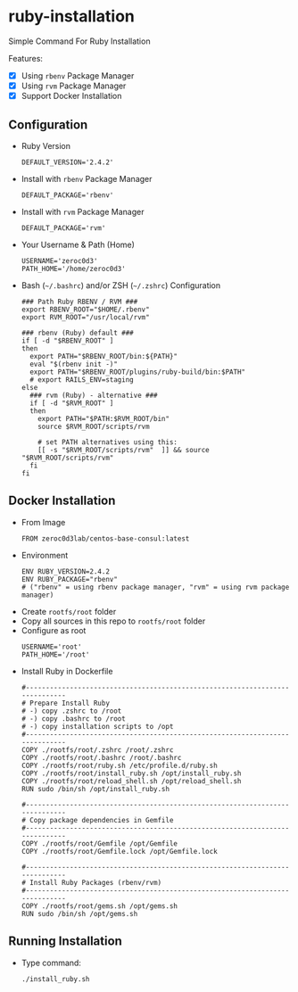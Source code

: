 # ruby-installation
Simple Command For Ruby Installation

Features:
- [X] Using `rbenv` Package Manager
- [X] Using `rvm` Package Manager
- [X] Support Docker Installation

## Configuration
* Ruby Version
  ```
  DEFAULT_VERSION='2.4.2'
  ```
* Install with `rbenv` Package Manager
  ```
  DEFAULT_PACKAGE='rbenv'
  ```
* Install with `rvm` Package Manager
  ```
  DEFAULT_PACKAGE='rvm'
  ```
* Your Username & Path (Home)
  ```
  USERNAME='zeroc0d3'
  PATH_HOME='/home/zeroc0d3'
  ```    
* Bash (`~/.bashrc`) and/or ZSH (`~/.zshrc`) Configuration
  ```
  ### Path Ruby RBENV / RVM ###
  export RBENV_ROOT="$HOME/.rbenv"
  export RVM_ROOT="/usr/local/rvm"

  ### rbenv (Ruby) default ###
  if [ -d "$RBENV_ROOT" ] 
  then
    export PATH="$RBENV_ROOT/bin:${PATH}"
    eval "$(rbenv init -)"
    export PATH="$RBENV_ROOT/plugins/ruby-build/bin:$PATH"
    # export RAILS_ENV=staging
  else
    ### rvm (Ruby) - alternative ###
    if [ -d "$RVM_ROOT" ] 
    then
      export PATH="$PATH:$RVM_ROOT/bin"
      source $RVM_ROOT/scripts/rvm

      # set PATH alternatives using this:
      [[ -s "$RVM_ROOT/scripts/rvm"  ]] && source "$RVM_ROOT/scripts/rvm"
    fi 
  fi
  ```

## Docker Installation
* From Image
  ```
  FROM zeroc0d3lab/centos-base-consul:latest
  ```
* Environment
  ```
  ENV RUBY_VERSION=2.4.2
  ENV RUBY_PACKAGE="rbenv"
  # ("rbenv" = using rbenv package manager, "rvm" = using rvm package manager)
  ```
* Create `rootfs/root` folder
* Copy all sources in this repo to `rootfs/root` folder
* Configure as root 
  ```
  USERNAME='root'
  PATH_HOME='/root'
  ```    
* Install Ruby in Dockerfile
  ```
  #-----------------------------------------------------------------------------
  # Prepare Install Ruby
  # -) copy .zshrc to /root
  # -) copy .bashrc to /root
  # -) copy installation scripts to /opt
  #-----------------------------------------------------------------------------
  COPY ./rootfs/root/.zshrc /root/.zshrc
  COPY ./rootfs/root/.bashrc /root/.bashrc
  COPY ./rootfs/root/ruby.sh /etc/profile.d/ruby.sh
  COPY ./rootfs/root/install_ruby.sh /opt/install_ruby.sh
  COPY ./rootfs/root/reload_shell.sh /opt/reload_shell.sh
  RUN sudo /bin/sh /opt/install_ruby.sh

  #-----------------------------------------------------------------------------
  # Copy package dependencies in Gemfile
  #-----------------------------------------------------------------------------
  COPY ./rootfs/root/Gemfile /opt/Gemfile
  COPY ./rootfs/root/Gemfile.lock /opt/Gemfile.lock

  #-----------------------------------------------------------------------------
  # Install Ruby Packages (rbenv/rvm)
  #-----------------------------------------------------------------------------
  COPY ./rootfs/root/gems.sh /opt/gems.sh
  RUN sudo /bin/sh /opt/gems.sh
  ```
  
## Running Installation
* Type command:
  ```
  ./install_ruby.sh
  ```
